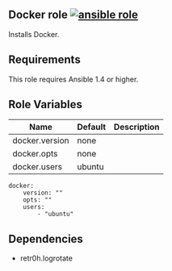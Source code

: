 Docker role [![ansible role](https://img.shields.io/badge/ansible-role-orange.svg)]()
-----------

Installs Docker.

## Requirements

This role requires Ansible 1.4 or higher.


## Role Variables

| Name           | Default | Description |
|----------------|---------|-------------|
| docker.version | none    |             |
| docker.opts    | none    |             |
| docker.users   | ubuntu  |             |

```
docker:
    version: ""
    opts: ""
    users:
        - "ubuntu"
```

## Dependencies

- retr0h.logrotate
